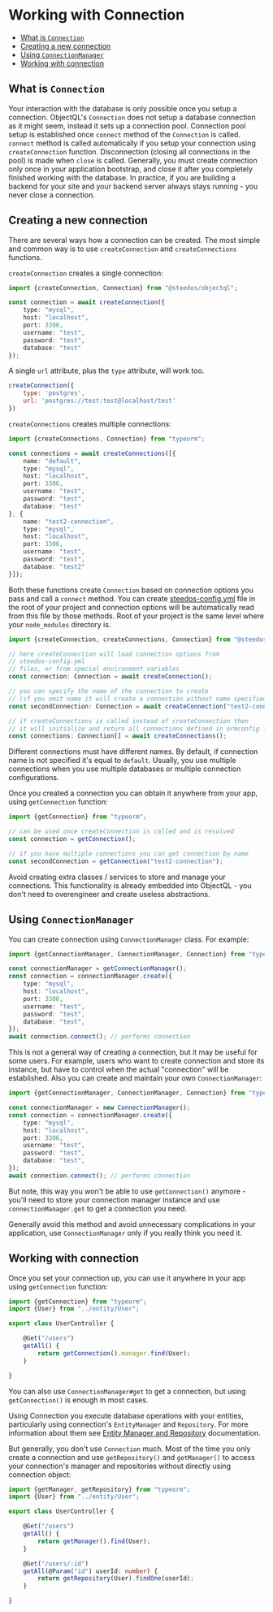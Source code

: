 # Working with Connection

* [What is `Connection`](#what-is-connection)
* [Creating a new connection](#creating-a-new-connection)
* [Using `ConnectionManager`](#using-connectionmanager)
* [Working with connection](#working-with-connection)
    
## What is `Connection`

Your interaction with the database is only possible once you setup a connection.
ObjectQL's `Connection` does not setup a database connection as it might seem, instead it sets up a connection pool.
Connection pool setup is established once `connect` method of the `Connection` is called.
`connect` method is called automatically if you setup your connection using `createConnection` function.
Disconnection (closing all connections in the pool) is made when `close` is called.
Generally, you must create connection only once in your application bootstrap,
and close it after you completely finished working with the database.
In practice, if you are building a backend for your site and your backend server always stays running -
you never close a connection.

## Creating a new connection

There are several ways how a connection can be created.
The most simple and common way is to use `createConnection` and `createConnections` functions.

`createConnection` creates a single connection:

```typescript
import {createConnection, Connection} from "@steedos/objectql";

const connection = await createConnection({
    type: "mysql",
    host: "localhost",
    port: 3306,
    username: "test",
    password: "test",
    database: "test"
});
```

A single `url` attribute, plus the `type` attribute, will work too.

```js
createConnection({
    type: 'postgres',
    url: 'postgres://test:test@localhost/test'
})
```

`createConnections` creates multiple connections:

```typescript
import {createConnections, Connection} from "typeorm";

const connections = await createConnections([{
    name: "default",
    type: "mysql",
    host: "localhost",
    port: 3306,
    username: "test",
    password: "test",
    database: "test"
}, {
    name: "test2-connection",
    type: "mysql",
    host: "localhost",
    port: 3306,
    username: "test",
    password: "test",
    database: "test2"
}]);
```

Both these functions create `Connection` based on connection options you pass and call a `connect` method.
You can create [steedos-config.yml](../steedos-config.md) file in the root of your project
and connection options will be automatically read from this file by those methods.
Root of your project is the same level where your `node_modules` directory is.

```typescript
import {createConnection, createConnections, Connection} from "@steedos/objectql";

// here createConnection will load connection options from
// steedos-config.yml
// files, or from special environment variables
const connection: Connection = await createConnection();

// you can specify the name of the connection to create
// (if you omit name it will create a connection without name specified)
const secondConnection: Connection = await createConnection("test2-connection");

// if createConnections is called instead of createConnection then
// it will initialize and return all connections defined in ormconfig file
const connections: Connection[] = await createConnections();
```

Different connections must have different names.
By default, if connection name is not specified it's equal to `default`.
Usually, you use multiple connections when you use multiple databases or multiple connection configurations.

Once you created a connection you can obtain it anywhere from your app, using `getConnection` function:

```typescript
import {getConnection} from "typeorm";

// can be used once createConnection is called and is resolved
const connection = getConnection();

// if you have multiple connections you can get connection by name
const secondConnection = getConnection("test2-connection");
```

Avoid creating extra classes / services to store and manage your connections.
This functionality is already embedded into ObjectQL -
you don't need to overengineer and create useless abstractions.

## Using `ConnectionManager`

You can create connection using `ConnectionManager` class. For example:

```typescript
import {getConnectionManager, ConnectionManager, Connection} from "typeorm";

const connectionManager = getConnectionManager();
const connection = connectionManager.create({
    type: "mysql",
    host: "localhost",
    port: 3306,
    username: "test",
    password: "test",
    database: "test",
});
await connection.connect(); // performs connection
```

This is not a general way of creating a connection, but it may be useful for some users.
For example, users who want to create connection and store its instance,
but have to control when the actual "connection" will be established.
Also you can create and maintain your own `ConnectionManager`:

```typescript
import {getConnectionManager, ConnectionManager, Connection} from "typeorm";

const connectionManager = new ConnectionManager();
const connection = connectionManager.create({
    type: "mysql",
    host: "localhost",
    port: 3306,
    username: "test",
    password: "test",
    database: "test",
});
await connection.connect(); // performs connection
```

But note, this way you won't be able to use `getConnection()` anymore -
you'll need to store your connection manager instance and use `connectionManager.get` to get a connection you need.

Generally avoid this method and avoid unnecessary complications in your application,
use `ConnectionManager` only if you really think you need it.

## Working with connection

Once you set your connection up, you can use it anywhere in your app using `getConnection` function:

```typescript
import {getConnection} from "typeorm";
import {User} from "../entity/User";

export class UserController {

    @Get("/users")
    getAll() {
        return getConnection().manager.find(User);
    }

}
```

You can also use `ConnectionManager#get` to get a connection,
but using `getConnection()` is enough in most cases.

Using Connection you execute database operations with your entities,
particularly using connection's `EntityManager` and `Repository`.
For more information about them see [Entity Manager and Repository](working-with-entity-manager.md) documentation.

But generally, you don't use `Connection` much.
Most of the time you only create a connection and use `getRepository()` and `getManager()`
to access your connection's manager and repositories without directly using connection object:

```typescript
import {getManager, getRepository} from "typeorm";
import {User} from "../entity/User";

export class UserController {

    @Get("/users")
    getAll() {
        return getManager().find(User);
    }

    @Get("/users/:id")
    getAll(@Param("id") userId: number) {
        return getRepository(User).findOne(userId);
    }

}
```
